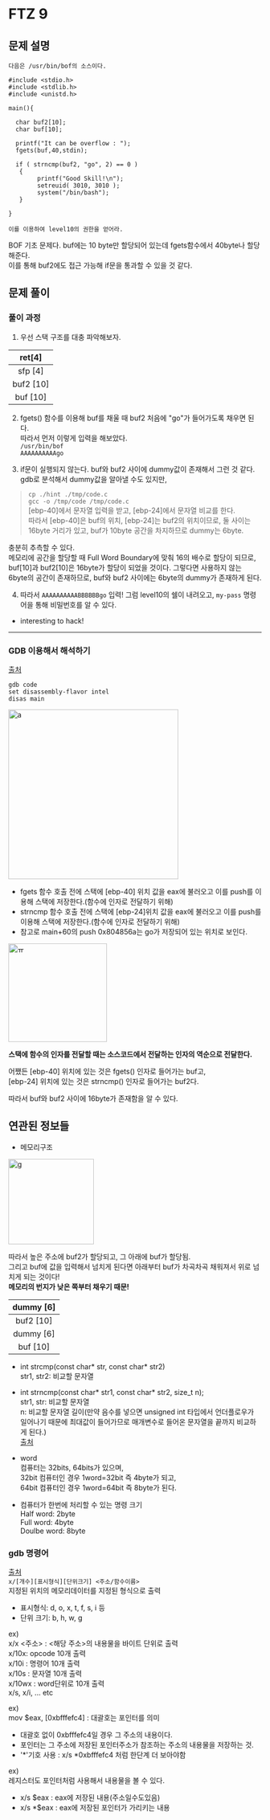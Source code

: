 # FTZ 9  
## 문제 설명  
```
다음은 /usr/bin/bof의 소스이다.

#include <stdio.h>
#include <stdlib.h>
#include <unistd.h>

main(){

  char buf2[10];
  char buf[10];

  printf("It can be overflow : ");
  fgets(buf,40,stdin);

  if ( strncmp(buf2, "go", 2) == 0 )
   {
        printf("Good Skill!\n");
        setreuid( 3010, 3010 );
        system("/bin/bash");
   }

}

이를 이용하여 level10의 권한을 얻어라.
```  

BOF 기초 문제다. buf에는 10 byte만 할당되어 있는데 fgets함수에서 40byte나 할당 해준다.  
이를 통해 buf2에도 접근 가능해 if문을 통과할 수 있을 것 같다.  

## 문제 풀이  
### 풀이 과정  

1. 우선 스택 구조를 대충 파악해보자.  

|ret[4]|  
|:---:|
|sfp [4]|  
|buf2 [10]|  
|buf [10]|  

2. fgets() 함수를 이용해 buf를 채울 때 buf2 처음에 "go"가 들어가도록 채우면 된다.  
따라서 먼저 이렇게 입력을 해보았다.  
```/usr/bin/bof```  
```AAAAAAAAAAgo```  

3. if문이 실행되지 않는다. buf와 buf2 사이에 dummy값이 존재해서 그런 것 같다.  
gdb로 분석해서 dummy값을 알아낼 수도 있지만,  
> ```cp ./hint ./tmp/code.c```  
> ```gcc -o /tmp/code /tmp/code.c```  
> [ebp-40]에서 문자열 입력을 받고, [ebp-24]에서 문자열 비교를 한다.  
> 따라서 [ebp-40]은 buf의 위치, [ebp-24]는 buf2의 위치이므로, 둘 사이는 16byte 거리가 있고, buf가 10byte 공간을 차지하므로 dummy는 6byte.  

충분히 추측할 수 있다.  
메모리에 공간을 할당할 때 Full Word Boundary에 맞춰 16의 배수로 할당이 되므로, buf[10]과 buf2[10]은 16byte가 할당이 되었을 것이다. 그렇다면 사용하지 않는 6byte의 공간이 존재하므로, buf와 buf2 사이에는 6byte의 dummy가 존재하게 된다.  

4. 따라서 ```AAAAAAAAAABBBBBBgo``` 입력! 그럼 level10의 쉘이 내려오고, ```my-pass``` 명령어을 통해 비밀번호를 알 수 있다.  
* interesting to hack!  

---

### GDB 이용해서 해석하기  
[출처](https://blog.dork94.com/96)  

```gdb code```  
```set disassembly-flavor intel```  
```disas main```  

<img width="338" alt="a" src="https://user-images.githubusercontent.com/46364778/92610758-07cbe880-f2f3-11ea-9a1c-43e4721dfa84.PNG">  

* fgets 함수 호출 전에 스택에 [ebp-40] 위치 값을 eax에 불러오고 이를 push를 이용해 스택에 저장한다.(함수에 인자로 전달하기 위해)  
* strncmp 함수 호출 전에 스택에 [ebp-24]위치 값을 eax에 불러오고 이를 push를 이용해 스택에 저장한다.(함수에 인자로 전달하기 위해)  
* 참고로 main+60의 push 0x804856a는 go가 저장되어 있는 위치로 보인다.  
<img width="196" alt="ㅠ" src="https://user-images.githubusercontent.com/46364778/92611837-2bdbf980-f2f4-11ea-8229-20ad4663c2d6.PNG">  

**스택에 함수의 인자를 전달할 때는 소스코드에서 전달하는 인자의 역순으로 전달한다.**  

어쨌든 [ebp-40] 위치에 있는 것은 fgets() 인자로 들어가는 buf고,  
[ebp-24] 위치에 있는 것은 strncmp() 인자로 들어가는 buf2다.  

따라서 buf와 buf2 사이에 16byte가 존재함을 알 수 있다.  


## 연관된 정보들  
* 메모리구조  
<img width="170" alt="g" src="https://user-images.githubusercontent.com/46364778/92572675-b5250900-f2bf-11ea-8b77-ad0f68560871.PNG">  

따라서 높은 주소에 buf2가 할당되고, 그 아래에 buf가 할당됨.  
그리고 buf에 값을 입력해서 넘치게 된다면 아래부터 buf가 차곡차곡 채워져서 위로 넘치게 되는 것이다!  
**메모리의 번지가 낮은 쪽부터 채우기 때문!**  

|dummy [6]|  
|:---:|
|buf2 [10]|  
|dummy [6]|  
|buf [10]|  

* int strcmp(const char* str, const char* str2)  
str1, str2: 비교할 문자열

* int strncmp(const char* str1, const char* str2, size_t n);  
str1, str: 비교할 문자열  
n: 비교할 문자열 길이(만약 음수를 넣으면 unsigned int 타입에서 언더플로우가 일어나기 때문에 최대값이 들어가므로 매개변수로 들어온 문자열을 끝까지 비교하게 된다.)  
[출처](https://blockdmask.tistory.com/391)  

* word  
컴퓨터는 32bits, 64bits가 있으며,  
32bit 컴퓨터인 경우 1word=32bit 즉 4byte가 되고,  
64bit 컴퓨터인 경우 1word=64bit 즉 8byte가 된다.  

* 컴퓨터가 한번에 처리할 수 있는 명령 크기  
Half word: 2byte  
Full word: 4byte  
Doulbe word: 8byte  

### gdb 명령어  
[출처](https://movefast.tistory.com/102)  
```x/[개수][표시형식][단위크기] <주소/함수이름>```  
지정된 위치의 메모리데이터를 지정된 형식으로 출력  

* 표시형식: d, o, x, t, f, s, i 등  
* 단위 크기: b, h, w, g  

ex)  
x/x <주소> : <해당 주소>의 내용물을 바이트 단위로 출력  
x/10x: opcode 10개 출력  
x/10i : 명령어 10개 출력  
x/10s : 문자열 10개 출력  
x/10wx : word단위로 10개 출력  
x/s, x/i, ... etc  


ex)  
mov $eax, [0xbfffefc4] : 대괄호는 포인터를 의미  
- 대괄호 없이 0xbfffefc4일 경우 그 주소의 내용이다.  
- 포인터는 그 주소에 저장된 포인터주소가 참조하는 주소의 내용물을 저장하는 것.  
- '*'기호 사용 : x/s *0xbfffefc4 처럼 한단계 더 보아야함  

ex)  
레지스터도 포인터처럼 사용해서 내용물을 볼 수 있다.  
- x/s $eax : eax에 저장된 내용(주소일수도있음)  
- x/s *$eax : eax에 저장된 포인터가 가리키는 내용  



